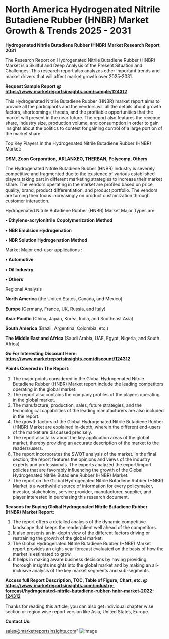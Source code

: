 # North America Hydrogenated Nitrile Butadiene Rubber (HNBR) Market Growth & Trends 2025 - 2031

<strong>Hydrogenated Nitrile Butadiene Rubber (HNBR) Market Research Report 2031</strong>

The Research Report on Hydrogenated Nitrile Butadiene Rubber (HNBR) Market is a Skillful and Deep Analysis of the Present Situation and Challenges. This research report also analyzes other important trends and market drivers that will affect market growth over 2025-2031.

<strong>Request Sample Report @ <a href=https://www.marketreportsinsights.com/sample/124312>https://www.marketreportsinsights.com/sample/124312</a></strong>

This Hydrogenated Nitrile Butadiene Rubber (HNBR) market report aims to provide all the participants and the vendors will all the details about growth factors, shortcomings, threats, and the profitable opportunities that the market will present in the near future. The report also features the revenue share, industry size, production volume, and consumption in order to gain insights about the politics to contest for gaining control of a large portion of the market share.

Top Key Players in the Hydrogenated Nitrile Butadiene Rubber (HNBR) Market:

<strong>DSM, Zeon Corporation, ARLANXEO, THERBAN, Polycomp, Others</strong>

The Hydrogenated Nitrile Butadiene Rubber (HNBR) Industry is severely competitive and fragmented due to the existence of various established players taking part in different marketing strategies to increase their market share. The vendors operating in the market are profiled based on price, quality, brand, product differentiation, and product portfolio. The vendors are turning their focus increasingly on product customization through customer interaction.

Hydrogenated Nitrile Butadiene Rubber (HNBR) Market Major Types are:

<strong>• Ethylene-acrylonitrile Copolymerization Method

• NBR Emulsion Hydrogenation

• NBR Solution Hydrogenation Method</strong>

Market Major end-user applications :

<strong>• Automotive

• Oil Industry

• Others</strong>

Regional Analysis

</u><strong><b>North America</b></strong> (the United States, Canada, and Mexico)

<strong><b>Europe </b></strong>(Germany, France, UK, Russia, and Italy)

<strong><b>Asia-Pacific</b></strong> (China, Japan, Korea, India, and Southeast Asia)

<strong><b>South America</b></strong> (Brazil, Argentina, Colombia, etc.)

<strong><b>The Middle East and Africa</b></strong> (Saudi Arabia, UAE, Egypt, Nigeria, and South Africa)

<strong>Go For Interesting Discount Here: <a href=https://www.marketreportsinsights.com/discount/124312>https://www.marketreportsinsights.com/discount/124312</a></strong>

<strong>Points Covered in The Report:</strong>
<ol>
  <li>The major points considered in the Global Hydrogenated Nitrile Butadiene Rubber (HNBR) Market report include the leading competitors operating in the global market.</li>
  <li>The report also contains the company profiles of the players operating in the global market.</li>
  <li>The manufacture, production, sales, future strategies, and the technological capabilities of the leading manufacturers are also included in the report.</li>
  <li>The growth factors of the Global Hydrogenated Nitrile Butadiene Rubber (HNBR) Market are explained in-depth, wherein the different end-users of the market are discussed precisely.</li>
  <li>The report also talks about the key application areas of the global market, thereby providing an accurate description of the market to the readers/users.</li>
  <li>The report incorporates the SWOT analysis of the market. In the final section, the report features the opinions and views of the industry experts and professionals. The experts analyzed the export/import policies that are favorably influencing the growth of the Global Hydrogenated Nitrile Butadiene Rubber (HNBR) Market.</li>
  <li>The report on the Global Hydrogenated Nitrile Butadiene Rubber (HNBR) Market is a worthwhile source of information for every policymaker, investor, stakeholder, service provider, manufacturer, supplier, and player interested in purchasing this research document.</li>
</ol>
<strong>Reasons for Buying Global Hydrogenated Nitrile Butadiene Rubber (HNBR) Market Report:</strong>

<ol>
  <li>The report offers a detailed analysis of the dynamic competitive landscape that keeps the reader/client well ahead of the competitors.</li>
  <li>It also presents an in-depth view of the different factors driving or restraining the growth of the global market.</li>
  <li>The Global Hydrogenated Nitrile Butadiene Rubber (HNBR) Market report provides an eight-year forecast evaluated on the basis of how the market is estimated to grow.</li>
  <li>It helps in making aware business decisions by having providing thorough insights insights into the global market and by making an all-inclusive analysis of the key market segments and sub-segments.</li>
</ol>
<strong>Access full Report Description, TOC, Table of Figure, Chart, etc. @ <a href=https://www.marketreportsinsights.com/industry-forecast/hydrogenated-nitrile-butadiene-rubber-hnbr-market-2022-124312>https://www.marketreportsinsights.com/industry-forecast/hydrogenated-nitrile-butadiene-rubber-hnbr-market-2022-124312</a></strong>


Thanks for reading this article; you can also get individual chapter wise section or region wise report version like Asia, United States, Europe.

<strong>Contact Us:</strong>

sales@marketreportsinsights.com"
![image](https://github.com/user-attachments/assets/44bae214-622b-4b3d-bbd5-6a3bb17c298e)
